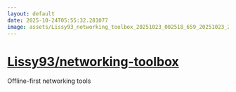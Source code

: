 ```yaml
---
layout: default
date: 2025-10-24T05:55:32.281077
image: assets/Lissy93_networking_toolbox_20251023_002518_659_20251023_221542_179f85--20251024T001627509--cropped.png
---
```


# [Lissy93/networking-toolbox](https://github.com/Lissy93/networking-toolbox/)

Offline-first networking tools

